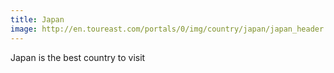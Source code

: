 ```yaml
---
title: Japan
image: http://en.toureast.com/portals/0/img/country/japan/japan_header.jpg
---
```


Japan is the best country to visit
